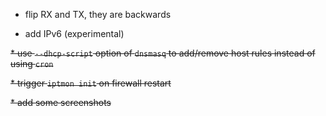 * flip RX and TX, they are backwards

* add IPv6 (experimental)

<s>* use `--dhcp-script` option of `dnsmasq` to add/remove host rules instead of using `cron`</s>

<s>* trigger `iptmon init` on firewall restart</s>

<s>* add some screenshots</s>